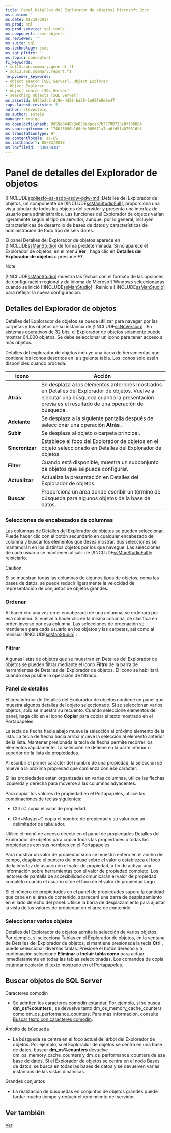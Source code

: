 ```yaml
---
title: Panel Detalles del Explorador de objetos| Microsoft Docs
ms.custom: ''
ms.date: 01/19/2017
ms.prod: sql
ms.prod_service: sql-tools
ms.component: ssms-objects
ms.reviewer: ''
ms.suite: sql
ms.technology: ssms
ms.tgt_pltfrm: ''
ms.topic: conceptual
f1_keywords:
- sql13.swb.summary.general.f1
- sql13.swb.summary.report.f1
helpviewer_keywords:
- object search [SQL Server], Object Explorer
- Object Explorer
- object search [SQL Server]
- searching objects [SQL Server]
ms.assetid: b963e3c2-dc9e-4d38-bd28-2e00fe9e0e47
caps.latest.revision: 5
author: stevestein
ms.author: sstein
manager: craigg
ms.openlocfilehash: 0d59e3448b3e833adacab7b37708725e8ff36864
ms.sourcegitcommit: 1740f3090b168c0e809611a7aa6fd514075616bf
ms.translationtype: HT
ms.contentlocale: es-ES
ms.lasthandoff: 05/03/2018
ms.locfileid: "33045838"
---
```

# <a name="object-explorer-details-pane"></a>Panel de detalles del Explorador de objetos
[!INCLUDE[appliesto-ss-asdb-asdw-pdw-md](../../includes/appliesto-ss-asdb-asdw-pdw-md.md)]
Detalles del Explorador de objetos, un componente de [!INCLUDE[ssManStudioFull](../../includes/ssmanstudiofull_md.md)], proporciona una vista tabular de todos los objetos del servidor y presenta una interfaz de usuario para administrarlos. Las funciones del Explorador de objetos varían ligeramente según el tipo de servidor, aunque, por lo general, incluyen características de desarrollo de bases de datos y características de administración de todo tipo de servidores.  
  
El panel Detalles del Explorador de objetos aparece en [!INCLUDE[ssManStudio](../../includes/ssmanstudio_md.md)] de forma predeterminada. Si no aparece el Explorador de objetos, en el menú **Ver** , haga clic en **Detalles del Explorador de objetos** o presione **F7**.  
  
> [!NOTE]  
> [!INCLUDE[ssManStudio](../../includes/ssmanstudio_md.md)] muestra las fechas con el formato de las opciones de configuración regional y de idioma de Microsoft Windows seleccionadas cuando se inició [!INCLUDE[ssManStudio](../../includes/ssmanstudio_md.md)] . Reinicie [!INCLUDE[ssManStudio](../../includes/ssmanstudio_md.md)] para reflejar la nueva configuración.  
  
## <a name="object-explorer-details"></a>Detalles del Explorador de objetos  
Detalles del Explorador de objetos se puede utilizar para navegar por las carpetas y los objetos de su instancia de [!INCLUDE[ssNoVersion](../../includes/ssnoversion_md.md)] . En sistemas operativos de 32 bits, el Explorador de objetos solamente puede mostrar 64.000 objetos. Se debe seleccionar un icono para tener acceso a más objetos.  
  
Detalles del explorador de objetos incluye una barra de herramientas que contiene los iconos descritos en la siguiente tabla. Los iconos solo están disponibles cuando proceda.  
  
|Icono|Acción|  
|--------|----------|  
|**Atrás**|Se desplaza a los elementos anteriores mostrados en Detalles del Explorador de objetos. Vuelve a ejecutar una búsqueda cuando la presentación previa es el resultado de una operación de búsqueda.|  
|**Adelante**|Se desplaza a la siguiente pantalla después de seleccionar una operación **Atrás** .|  
|**Subir**|Se desplaza al objeto o carpeta principal.|  
|**Sincronizar**|Establece el foco del Explorador de objetos en el objeto seleccionado en Detalles del Explorador de objetos.|  
|**Filter**|Cuando está disponible, muestra un subconjunto de objetos que se puede configurar.|  
|**Actualizar**|Actualiza la presentación en Detalles del Explorador de objetos.|  
|**Buscar**|Proporciona un área donde escribir un término de búsqueda para algunos objetos de la base de datos.|  
  
### <a name="column-header-selections"></a>Selecciones de encabezados de columnas  
Las columnas de Detalles del Explorador de objetos se pueden seleccionar. Puede hacer clic con el botón secundario en cualquier encabezado de columna y buscar los elementos que desea mostrar. Sus selecciones se mantendrán en los distintos objetos por los que navegue. Las selecciones de cada usuario se mantienen al salir de [!INCLUDE[ssManStudioFull](../../includes/ssmanstudiofull_md.md)]y reiniciarlo.  
  
> [!CAUTION]  
> Si se muestran todas las columnas de algunos tipos de objetos, como las bases de datos, se puede reducir ligeramente la velocidad de representación de conjuntos de objetos grandes.  
  
### <a name="sorting"></a>Ordenar  
Al hacer clic una vez en el encabezado de una columna, se ordenará por esa columna. Si vuelve a hacer clic en la misma columna, se clasifica en orden inverso por esa columna. Las selecciones de ordenación se mantienen para cada usuario en los objetos y las carpetas, así como al reiniciar [!INCLUDE[ssManStudio](../../includes/ssmanstudio_md.md)] .  
  
### <a name="filtering"></a>Filtrar  
Algunas listas de objetos que se muestran en Detalles del Explorador de objetos se pueden filtrar mediante el icono **Filtro** de la barra de herramientas de Detalles del Explorador de objetos. El icono se habilitará cuando sea posible la operación de filtrado.  
  
### <a name="details-pane"></a>Panel de detalles  
El área inferior de Detalles del Explorador de objetos contiene un panel que muestra algunos detalles del objeto seleccionado. Si se seleccionan varios objetos, solo se muestra su recuento. Cuando seleccione elementos del panel, haga clic en el icono **Copiar** para copiar el texto mostrado en el Portapapeles.  
  
La tecla de flecha hacia abajo mueve la selección al próximo elemento de la lista. La tecla de flecha hacia arriba mueve la selección al elemento anterior de la lista. Mantener presionada la tecla de flecha permite recorrer los elementos rápidamente. La selección se detiene en la parte inferior o superior de la lista de propiedades.  
  
Al escribir el primer carácter del nombre de una propiedad, la selección se mueve a la próxima propiedad que comienza con ese carácter.  
  
Si las propiedades están organizadas en varias columnas, utilice las flechas izquierda y derecha para moverse a las columnas adyacentes.  
  
Para copiar los valores de propiedad en el Portapapeles, utilice las combinaciones de teclas siguientes:  
  
-   Ctrl+C copia el valor de propiedad.  
  
-   Ctrl+Mayús+C copia el nombre de propiedad y su valor con un delimitador de tabulador.  
  
Utilice el menú de acceso directo en el panel de propiedades Detalles del Explorador de objetos para copiar todas las propiedades o todas las propiedades con sus nombres en el Portapapeles.  
  
Para mostrar un valor de propiedad si no se muestra entero en el ancho del campo, desplace el puntero del mouse sobre el valor o establezca el foco de la interfaz de usuario en el valor de propiedad, a fin de activar una información sobre herramientas con el valor de propiedad completo. Los lectores de pantalla de accesibilidad comunicarán el valor de propiedad completo cuando el usuario sitúe el foco en el valor de propiedad largo.  
  
Si el número de propiedades en el panel de propiedades supera la cantidad que cabe en el área de contenido, aparecerá una barra de desplazamiento en el lado derecho del panel. Utilice la barra de desplazamiento para ajustar la vista de los valores de propiedad en el área de contenido.  
  
### <a name="multiple-object-selection"></a>Seleccionar varios objetos  
Detalles del Explorador de objetos admite la selección de varios objetos. Por ejemplo, si selecciona Tablas en el Explorador de objetos, en la ventana de Detalles del Explorador de objetos, si mantiene presionada la tecla **Ctrl** , puede seleccionar diversas tablas. Presione el botón derecho y a continuación seleccione **Eliminar** o **Incluir tabla como** para actuar inmediatamente en todas las tablas seleccionadas. Los comandos de copia estándar copiarán el texto mostrado en el Portapapeles.  
  
## <a name="sql-server-object-search"></a>Buscar objetos de SQL Server  
Caracteres comodín  
  
-   Se admiten los caracteres comodín estándar. Por ejemplo, si se busca **dm_os%counters** , se devuelve tanto dm_os_memory_cache_counters como dm_os_performance_counters. Para más información, consulte [Buscar texto con caracteres comodín](http://msdn.microsoft.com/en-us/449600f8-cc87-4b3f-878a-59c158a88a40).  
  
Ámbito de búsqueda  
  
-   La búsqueda se centra en el foco actual del árbol del Explorador de objetos. Por ejemplo, si el Explorador de objetos se centra en una base de datos, buscar **dm_os%counters** devuelve dm_os_memory_cache_counters y dm_os_performance_counters de esa base de datos. Si el Explorador de objetos se centra en el nodo Bases de datos, se busca en todas las bases de datos y se devuelven varias instancias de las vistas dinámicas.  
  
Grandes conjuntos  
  
-   La realización de búsquedas en conjuntos de objetos grandes puede tardar mucho tiempo y reducir el rendimiento del servidor.  
  
## <a name="see-also"></a>Ver también  
[Ver](../../ssms/object/object-explorer.md)  
  
